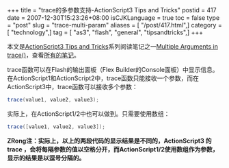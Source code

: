 +++
title = "trace的多参数支持-ActionScript3 Tips and Tricks"
postid = 417
date = 2007-12-30T15:23:26+08:00
isCJKLanguage = true
toc = false
type = "post"
slug = "trace-multi-param"
aliases = [ "/post/417.html",]
category = [ "technology",]
tag = [ "as3", "flash", "general", "tipsandtricks",]
+++


本文是[ActionScript3 Tips and Tricks](http://www.kirupa.com/forum/showthread.php?t=223798)系列阅读笔记之一[Multiple Arguments in trace()](http://www.kirupa.com/forum/showthread.php?p=1907433#post1907433 "Multiple Arguments in trace()")，查看[所有的笔记](https://blog.zengrong.net/tag/tipsandtricks/ "ActionScript 3 tips-and-tricks")。

trace函数可以在Flash的输出面板（Flex Builder的Console面板）中显示信息。在ActionScript1和ActionScript2中，trace函数只能接收一个参数，而在ActionScript3中，trace函数可以接收多个参数：

``` ActionScript
trace(value1, value2, value3);
```

实际上，在ActionScript1/2中也可以做到。只需要使用数组：

``` ActionScript
trace([value1, value2, value3]);
```

**ZRong注：实际上，以上的两段代码的显示结果是不同的，ActionScript3 的 trace ，会将每隔参数的值以空格分开，而ActionScript1/2使用数组作为参数，显示的结果是以逗号分隔的。**
